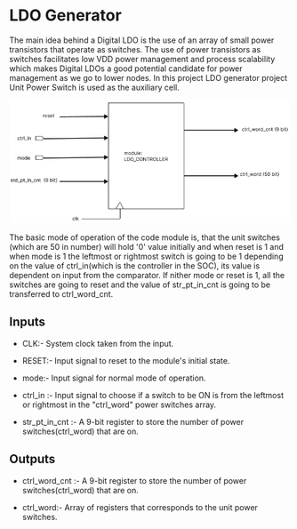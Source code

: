 # LDO Generator

The main idea behind a Digital LDO is the use of an array of small power transistors that operate as switches. The use of power transistors as switches facilitates low VDD power management and process scalability which makes Digital LDOs a good potential candidate for power management as we go to lower nodes. In this project LDO generator project Unit Power Switch is used as the auxiliary cell.



![plot](./readme_images/LDO_CONTROLLER_TEMPLATE.PNG)

The basic mode of operation of the code module is, that the unit switches (which are 50 in number) will hold '0' value initially and when reset is 1 and when mode is 1 the leftmost or rightmost switch is going to be 1 depending on the value of ctrl_in(which is the controller in the SOC), its value is dependent on input from the comparator. If nither mode or reset is 1, all the switches are going to reset and the value of str_pt_in_cnt is going to be transferred to ctrl_word_cnt.


 ## Inputs
 *  CLK:- System clock taken from the input.
 *  RESET:- Input signal to reset to the module's initial state.
 *  mode:- Input signal for normal mode of operation.
 *  ctrl_in :-  Input signal to choose if a switch to be ON is from the leftmost or rightmost in the "ctrl_word" power switches array.

 * str_pt_in_cnt :- A 9-bit register to store the number of power switches(ctrl_word) that are on.

 ## Outputs
 *  ctrl_word_cnt :- A 9-bit register to store the number of power switches(ctrl_word) that are on.

 *  ctrl_word:- Array of registers that corresponds to the unit power switches.